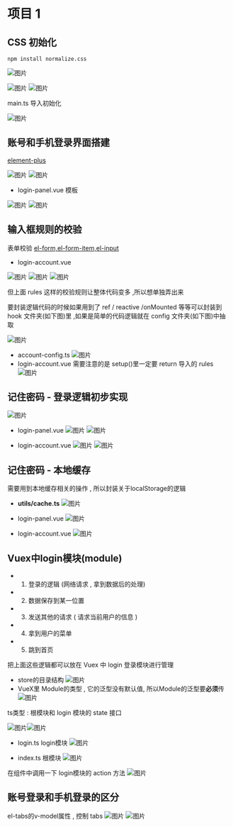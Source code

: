 # 项目 1

## CSS 初始化

```
npm install normalize.css
```

![图片](../.vuepress/public/images/assets.png)

![图片](../.vuepress/public/images/base.png) ![图片](../.vuepress/public/images/indexless.png)

main.ts 导入初始化

![图片](../.vuepress/public/images/maincss.png)

## 账号和手机登录界面搭建

[element-plus](https://element-plus.gitee.io/zh-CN/)

![图片](../.vuepress/public/images/loginx.png)
![图片](../.vuepress/public/images/loginFile.png)

- login-panel.vue 模板

![图片](../.vuepress/public/images/panel.png)
![图片](../.vuepress/public/images/panel2.png)

## 输入框规则的校验

表单校验
[el-form,el-form-item,el-input](https://element-plus.gitee.io/zh-CN/component/form.html#form-%E5%B1%9E%E6%80%A7)

- login-account.vue

![图片](../.vuepress/public/images/vali1.png)
![图片](../.vuepress/public/images/vali2.png)
![图片](../.vuepress/public/images/vali3.png)

但上面 rules 这样的校验规则让整体代码变多 ,所以想单独弄出来

要封装逻辑代码的时候如果用到了 ref / reactive /onMounted 等等可以封装到 hook 文件夹(如下图)里 ,如果是简单的代码逻辑就在 config 文件夹(如下图)中抽取

![图片](../.vuepress/public/images/feng.png)

* account-config.ts
![图片](../.vuepress/public/images/ac.png)
* login-account.vue 需要注意的是 setup()里一定要 return 导入的 rules
![图片](../.vuepress/public/images/ac2.png)

## 记住密码 - 登录逻辑初步实现
![图片](../.vuepress/public/images/loginxxx.png)
* login-panel.vue 
![图片](../.vuepress/public/images/lp1.png)
![图片](../.vuepress/public/images/lp2.png)

* login-account.vue 
![图片](../.vuepress/public/images/la1.png)
![图片](../.vuepress/public/images/la2.png)
## 记住密码 - 本地缓存
需要用到本地缓存相关的操作 , 所以封装关于localStorage的逻辑

* **utils/cache.ts**
![图片](../.vuepress/public/images/utilslocal.png)

* login-panel.vue 
![图片](../.vuepress/public/images/jizhu1.png)

* login-account.vue 
![图片](../.vuepress/public/images/jizhu2.png)
## Vuex中login模块(module)
* 1. 登录的逻辑 (网络请求 , 拿到数据后的处理)
* 2. 数据保存到某一位置 
* 3. 发送其他的请求 ( 请求当前用户的信息 )
* 4. 拿到用户的菜单 
* 5. 跳到首页  

把上面这些逻辑都可以放在 Vuex 中 login 登录模块进行管理

* store的目录结构 
![图片](../.vuepress/public/images/mfile.png)
* VueX里 Module的类型 , 它的泛型没有默认值, 所以Module的泛型要**必须**传
![图片](../.vuepress/public/images/Modulets.png)

ts类型 : 根模块和 login 模块的 state 接口 

![图片](../.vuepress/public/images/rootstate.png)![图片](../.vuepress/public/images/loginstate.png)

* login.ts login模块 
![图片](../.vuepress/public/images/lm.png)

* index.ts  根模块
![图片](../.vuepress/public/images/rm.png)

在组件中调用一下 login模块的 action 方法
![图片](../.vuepress/public/images/da.png)

## 账号登录和手机登录的区分 
el-tabs的v-model属性 , 控制 tabs
![图片](../.vuepress/public/images/qufen1.png)
![图片](../.vuepress/public/images/qufen2.png)
